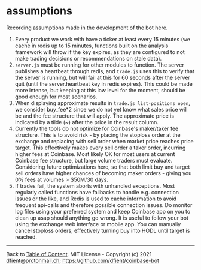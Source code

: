 # assumptions

Recording assumptions made in the development of the bot here.

1. Every product we work with have a ticker at least every 15 minutes (we cache in redis up to 15 minutes, functions built on the analysis framework will throw if the key expires, as they are configured to not make trading decisions or recommendations on stale data).
1. `server.js` must be running for other modules to function. The server publishes a heartbeat through redis, and `trade.js` uses this to verify that the server is running, but will fail at this for 60 seconds after the server quit (until the server.heartbeat key in redis expires). This could be made more intense, but keeping at this low level for the moment, should be good enough for most scenarios.
1. When displaying approximate results in `trade.js list-positions open`, we consider buy_fee*2 since we do not yet know what sales price will be and the fee structure that will apply. The approximate price is indicated by a tilde (~) after the price in the result column.
1. Currently the tools do not optimize for Coinbase's maker/taker fee structure. This is to avoid risk - by placing the stoploss order at the exchange and replacing with sell order when market price reaches price target. This effectively makes every sell order a taker order, incurring higher fees at Coinbase. Most likely OK for most users at current Coinbase fee structure, but large volume traders must evaluate. Considering future optimizations here, so that both limit buy and target sell orders have higher chances of becoming maker orders - giving you 0% fees at volumes > $50M/30 days.
1. If trades fail, the system aborts with unhandled exceptions. Most regularly called functions have failbacks to handle e.g. connection issues or the like, and Redis is used to cache information to avoid frequent api-calls and therefore possible connection issues. Do monitor log files using your preferred system and keep Coinbase app on you to clean up asap should anything go wrong. It is useful to follow your bot using the exchange web interface or mobile app. You can manually cancel stoploss orders, effectively turning buy into HODL until target is reached.



---
Back to [Table of Content](index.md). MIT License - Copyright (c) 2021 dfient@protonmail.ch; https://github.com/dfient/coinbase-bot